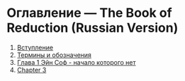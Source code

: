 # Оглавление — The Book of Reduction (Russian Version)

1. [Вступление](https://github.com/euiex/The-Book-of-Reduction/blob/main/russian_version/vstuplenie.md)  
2. [Термины и обозначения](https://github.com/euiex/The-Book-of-Reduction/blob/main/russian_version/termini_i_oboznacheniya.md)  
3. [Глава 1 Эйн Соф - начало которого нет](https://github.com/euiex/The-Book-of-Reduction/blob/main/russian_version/Gl-1_Ein_Sof.md)
4. [Chapter 3](https://github.com/euiex/The-Book-of-Reduction/blob/main/russian_version/Chapter3.md)  
